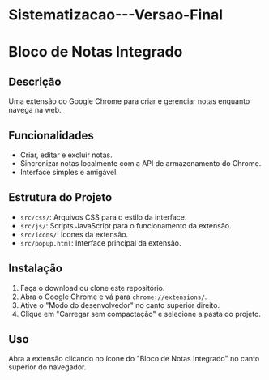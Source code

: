 # Sistematizacao---Versao-Final

# Bloco de Notas Integrado

## Descrição
Uma extensão do Google Chrome para criar e gerenciar notas enquanto navega na web.

## Funcionalidades
- Criar, editar e excluir notas.
- Sincronizar notas localmente com a API de armazenamento do Chrome.
- Interface simples e amigável.

## Estrutura do Projeto
- `src/css/`: Arquivos CSS para o estilo da interface.
- `src/js/`: Scripts JavaScript para o funcionamento da extensão.
- `src/icons/`: Ícones da extensão.
- `src/popup.html`: Interface principal da extensão.

## Instalação
1. Faça o download ou clone este repositório.
2. Abra o Google Chrome e vá para `chrome://extensions/`.
3. Ative o "Modo do desenvolvedor" no canto superior direito.
4. Clique em "Carregar sem compactação" e selecione a pasta do projeto.

## Uso
Abra a extensão clicando no ícone do "Bloco de Notas Integrado" no canto superior do navegador.

